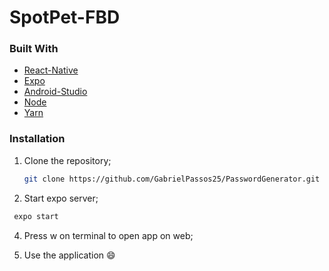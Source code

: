 # SpotPet-FBD

### Built With

* [React-Native](https://reactnative.dev)
* [Expo](https://expo.io)
* [Android-Studio](https://developer.android.com/studio)
* [Node](https://nodejs.org/en/)
* [Yarn](https://yarnpkg.com)

### Installation

1. Clone the repository;
   ```sh
   git clone https://github.com/GabrielPassos25/PasswordGenerator.git
   ```

2. Start expo server;
  ```sh
   expo start
   ```

4. Press w on terminal to open app on web;

5. Use the application :smile:
